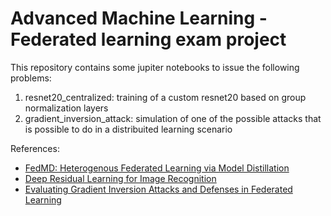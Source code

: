 # Advanced Machine Learning - Federated learning exam project

This repository contains some jupiter notebooks to issue the following problems:
1) resnet20_centralized: training of a custom resnet20 based on group normalization layers
2) gradient_inversion_attack: simulation of one of the possible attacks that is possible to do in a distribuited learning scenario

References: 
- [FedMD: Heterogenous Federated Learning via Model Distillation](https://arxiv.org/pdf/1910.03581.pdf)
- [Deep Residual Learning for Image Recognition](https://arxiv.org/pdf/1512.03385.pdf)
- [Evaluating Gradient Inversion Attacks and Defenses in Federated Learning](https://arxiv.org/pdf/2112.00059.pdf)
